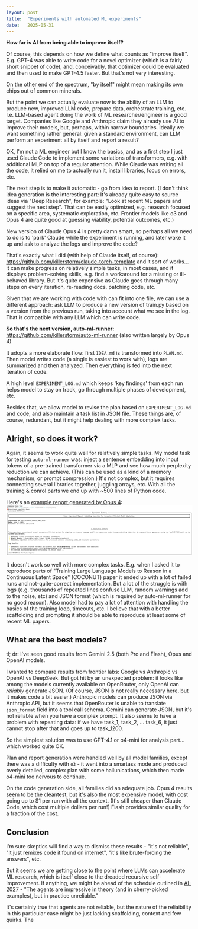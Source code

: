 ```yaml
---
layout: post
title:  "Experiments with automated ML experiments"
date:   2025-05-31
---
```


**How far is AI from being able to improve itself?**

Of course, this depends on how we define what counts as "improve itself". E.g. GPT-4 was able to write code for a novel
optimizer (which is a fairly short snippet of code), and, conceivably, that optimizer could  be evaluated and then used
 to make GPT-4.5 faster. But that's not very interesting.

On the other end of the spectrum, "by itself" might mean making its own chips out of common minerals.

But the point we can actually evaluate now is the ability of an LLM to produce new, improved LLM code, prepare data,
orchestrate training, etc. I.e. LLM-based agent doing the work of ML researcher/engineer is a good target. Companies like
Google and Anthropic claim they already use AI to improve their models, but, perhaps, within narrow boundaries.
Ideally we want something rather general: given a standard environment, can LLM perform an experiment all by itself
and report a result?

OK, I'm not a ML engineer but I know the basics, and as a first step I just used Claude Code to implement some variations
of transformers, e.g. with additional MLP on top of a regular attention. While Claude was writing all the code,
it relied on me to actually run it, install libraries, focus on errors, etc.

The next step is to make it automatic - go from idea to report. (I don't think idea generation is the interesting part:
It's already quite easy to source ideas via "Deep Research", for example: "Look at recent ML papers and suggest the next step".
That can be easily optimized, e.g. research focused on a specific area, systematic exploration, etc. Frontier models like o3
and Opus 4 are quite good at guessing viability, potential outcomes, etc.)

New version of Claude Opus 4 is pretty damn smart, so perhaps all we need to do is to 'park' Claude while the experiment
is running, and later wake it up and ask to analyze the logs and improve the code?

That's exactly what I did (with help of Claude itself, of course): https://github.com/killerstorm/claude-torch-template
and it sort of works... it can make progress on relatively simple tasks, in most cases, and it displays problem-solving
skills, e.g. find a workaround for a missing or ill-behaved library. But it's quite expensive as Claude goes through
many steps on every iteration, re-reading docs, patching code, etc.

Given that we are working with code with can fit into one file, we can use a different approach: ask LLM to produce
a new version of train.py based on a version from the previous run, taking into account what we see in the log.
That is compatible with any LLM which can write code.

**So that's the next version, auto-ml-runner:** https://github.com/killerstorm/auto-ml-runner (also written largely by Opus 4)

It adopts a more elaborate flow: first `IDEA.md` is transformed into `PLAN.md`. Then model writes code (a single is easiest
to work with), logs are summarized and then analyzed. Then everything is fed into the next iteration of code.

A high level `EXPERIMENT_LOG.md` which keeps 'key findings' from each run helps model to stay on track, go through
multiple phases of development, etc.

Besides that, we allow model to revise the plan based on `EXPERIMENT_LOG.md` and code, and also maintain a task list in JSON
file. These things are, of course, redundant, but it might help dealing with more complex tasks.

## Alright, so does it work?

Again, it seems to work quite well for relatively simple tasks. My model task for testing `auto-ml-runner` was: inject a sentence embedding
into input tokens of a pre-trained transformer via a MLP and see how much perplexity reduction we can achieve. (This can be used
as a kind of a memory mechanism, or prompt compression.) It's not complex, but it requires connecting several libraries
together, juggling arrays, etc. With all the training & conrol parts we end up with ~500 lines of Python code.

Here's an [example report generated by Opus 4](/emb2_opus.html): ![screenshot](/assets/emb2_opus.png)

It doesn't work so well with more complex tasks. E.g. when I asked it to reproduce parts of "Training Large Language Models to Reason in a Continuous Latent Space" (COCONUT) paper it ended up with a lot of failed runs and not-quite-correct implementation. But a lot of the struggle is
with logs (e.g. thousands of repeated lines confuse LLM, random warnings add to the noise, etc) and JSON format (which is required by
auto-ml-runner for no good reason). Also model had to pay a lot of attention with handling the basics of the training loop, timeouts, etc.
I believe that with a better scaffolding and prompting it should be able to reproduce at least some of recent ML papers.

## What are the best models?

tl; dr: I've seen good results from Gemini 2.5 (both Pro and Flash), Opus and OpenAI models.

I wanted to compare results from frontier labs: Google vs Anthropic vs OpenAI vs DeepSeek. But got hit by an unexpected problem:
it looks like among the models currently available on OpenRouter, only OpenAI can _reliably_ generate JSON. (Of course, JSON is not really necessary
here,  but it makes code a bit easier.) Anthropic models can produce JSON via Anthropic API, but it seems that OpenRouter is unable to translate
`json_format` field into a tool call schema. Gemini can generate JSON, but it's not reliable when you have a complex prompt.
It also seems to have a problem with repeating data: if we have task_1, task_2, ... task_6, it just cannot stop after that and goes up to task_1200.

So the simplest solution was to use GPT-4.1 or o4-mini for analysis part... which worked quite OK.

Plan and report generation were handled well by all model families, except there was a difficulty with `o3` - it went into a smartass mode
and produced overly detailed, complex  plan with some hallunications, which then made o4-mini too nervous to continue.

On the code generation side, all families did an adequate job. Opus 4 results seem to be the cleantest, but it's also the most expensive
model, with cost going up to $1 per run with all the context. (It's still cheaper than Claude Code, which cost multiple dollars per run!)
Flash provides similar quality for a fraction of the cost.

## Conclusion

I'm sure skeptics will find a way to dismiss these results - "it's not reliable", "it just remixes code it found on internet",
"it's like brute-forcing the answers", etc.

But it seems we are getting close to the point where LLMs can accelerate ML research, which is itself close to the dreaded recursive
self-improvement. If anything, we might be ahead of the schedule outlined in [AI-2027](https://ai-2027.com/) -
"The agents are impressive in theory (and in cherry-picked examples), but in practice unreliable."

It's certainly true that agents are not reliable, but the nature of the reliaibility in this particular case might be just lacking
scaffolding, context and few quirks. The 